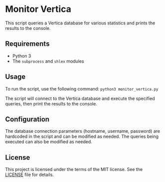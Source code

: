 # Monitor Vertica

This script queries a Vertica database for various statistics and prints the results to the console.

## Requirements

- Python 3
- The `subprocess` and `shlex` modules

## Usage

To run the script, use the following command:
```python3 monitor_vertica.py```


The script will connect to the Vertica database and execute the specified queries, then print the results to the console.

## Configuration

The database connection parameters (hostname, username, password) are hardcoded in the script and can be modified as needed. The queries being executed can also be modified as needed.

## License

This project is licensed under the terms of the MIT license. See the [LICENSE](LICENSE) file for details.

